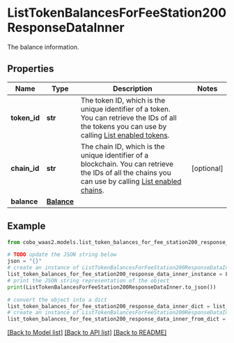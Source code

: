 # ListTokenBalancesForFeeStation200ResponseDataInner

The balance information.

## Properties

Name | Type | Description | Notes
------------ | ------------- | ------------- | -------------
**token_id** | **str** | The token ID, which is the unique identifier of a token. You can retrieve the IDs of all the tokens you can use by calling [List enabled tokens](https://www.cobo.com/developers/v2/api-references/wallets/list-enabled-tokens). | 
**chain_id** | **str** | The chain ID, which is the unique identifier of a blockchain. You can retrieve the IDs of all the chains you can use by calling [List enabled chains](https://www.cobo.com/developers/v2/api-references/wallets/list-enabled-chains). | [optional] 
**balance** | [**Balance**](Balance.md) |  | 

## Example

```python
from cobo_waas2.models.list_token_balances_for_fee_station200_response_data_inner import ListTokenBalancesForFeeStation200ResponseDataInner

# TODO update the JSON string below
json = "{}"
# create an instance of ListTokenBalancesForFeeStation200ResponseDataInner from a JSON string
list_token_balances_for_fee_station200_response_data_inner_instance = ListTokenBalancesForFeeStation200ResponseDataInner.from_json(json)
# print the JSON string representation of the object
print(ListTokenBalancesForFeeStation200ResponseDataInner.to_json())

# convert the object into a dict
list_token_balances_for_fee_station200_response_data_inner_dict = list_token_balances_for_fee_station200_response_data_inner_instance.to_dict()
# create an instance of ListTokenBalancesForFeeStation200ResponseDataInner from a dict
list_token_balances_for_fee_station200_response_data_inner_from_dict = ListTokenBalancesForFeeStation200ResponseDataInner.from_dict(list_token_balances_for_fee_station200_response_data_inner_dict)
```
[[Back to Model list]](../README.md#documentation-for-models) [[Back to API list]](../README.md#documentation-for-api-endpoints) [[Back to README]](../README.md)


